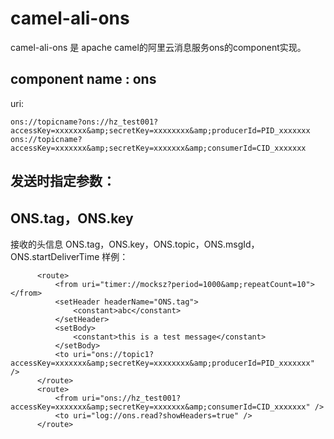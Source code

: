 camel-ali-ons
==========
camel-ali-ons 是 apache camel的阿里云消息服务ons的component实现。

component name :  ons
------
uri: 
```
ons://topicname?ons://hz_test001?accessKey=xxxxxxx&amp;secretKey=xxxxxxxx&amp;producerId=PID_xxxxxxx
ons://topicname?accessKey=xxxxxxx&amp;secretKey=xxxxxxx&amp;consumerId=CID_xxxxxxx
```
发送时指定参数：
------
ONS.tag，ONS.key
------
接收的头信息
ONS.tag，ONS.key，ONS.topic，ONS.msgId，ONS.startDeliverTime
样例：
```
      <route>
          <from uri="timer://mocksz?period=1000&amp;repeatCount=10"></from>
          <setHeader headerName="ONS.tag">
              <constant>abc</constant>
          </setHeader>
          <setBody>
              <constant>this is a test message</constant>
          </setBody>
          <to uri="ons://topic1?accessKey=xxxxxxx&amp;secretKey=xxxxxxxx&amp;producerId=PID_xxxxxxx" />
      </route>
      <route>
          <from uri="ons://hz_test001?accessKey=xxxxxxx&amp;secretKey=xxxxxxx&amp;consumerId=CID_xxxxxxx" />
          <to uri="log://ons.read?showHeaders=true" />
      </route>

```

